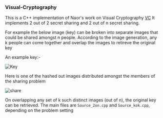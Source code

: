 ### Visual-Cryptography

This is a C++ implementation of Naor's work on Visual Cryptography [VC](https://link.springer.com/content/pdf/10.1007/BFb0053419.pdf)
It implements 2 out of 2 secret sharing and 2 out of n secret sharing.

For example the below image (key) can be broken into separate images that could be shared amongst n people. 
According to the image generation, any k people can come together and overlap the images to retireve the original key

An example key:-


![Key](bmpfiles/image5.bmp)


Here is one of the hashed out images distributed amongst the members of the sharing problem

![share](bmpfiles/share__0.bmp)


On overlapping any set of k such distinct images (out of n), the original key can be retrieved.
The main files are `Source_2on.cpp` and `Source_kok.cpp`, depending on the problem setting